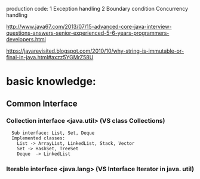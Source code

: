 production code:
1 Exception handling
2 Boundary condition 
Concurrency handling

http://www.java67.com/2013/07/15-advanced-core-java-interview-questions-answers-senior-experienced-5-6-years-programmers-developers.html

https://javarevisited.blogspot.com/2010/10/why-string-is-immutable-or-final-in-java.html#axzz5YGMrZ58U


# basic knowledge:
 ## Common Interface
  ### Collection interface <java.util>   (VS class Collections)
      Sub interface: List, Set, Deque
      Implemented classes: 
        List -> ArrayList, LinkedList, Stack, Vector
        Set -> HashSet, TreeSet
        Deque  -> LinkedList
 ### Iterable interface <java.lang>   (VS Interface Iterator in java. util)
    
    
    
    
  
  
